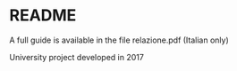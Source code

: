 # README #

A full guide is available in the file relazione.pdf (Italian only)

University project developed in 2017
